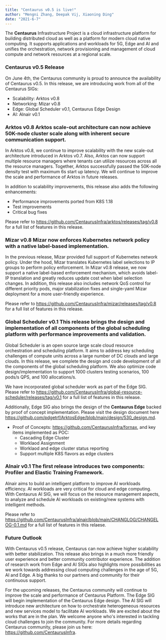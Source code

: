 ```yaml
---
title: "Centaurus v0.5 is live!"
author: "Mengni Zhang, Deepak Vij, Xiaoning Ding"
date: "2021-6-7"
---
```


The **Centaurus** Infrastructure Project is a cloud infrastructure platform for building distributed cloud as well as a platform for modern cloud native computing. It supports applications and workloads for 5G, Edge and AI and unifies the orchestration, network provisioning and management of cloud compute and network resources at a regional scale.

### Centaurus v0.5 Release

On June 4th, the Centaurus community is proud to announce the availability of Centaurus v0.5. In this release, we are introducing work from all of the Centaurus SIGs:

* Scalability: Arktos v0.8
* Networking: Mizar v0.8
* Edge: Global Scheduler v0.1, Centaurus Edge Design
* AI: Alnair v0.1

### Arktos v0.8 Arktos scale-out architecture can now achieve 50K-node cluster scale along with inherent secure communication support. 

In Arktos v0.8, we continue to improve scalability with the new scale-out architecture introduced in Arktos v0.7. Also, Arktos can now support multiple resource managers where tenants can utilize resources across all the resource managers. Together, Arktos successfully passed the 50K-node density test with maximum 6s start up latency. We will continue to improve the scale and performance of Arktos in future releases. 

In addition to scalability improvements, this release also adds the following enhancements:

  * Performance improvements ported from K8S 1.18
  * Test improvements
  * Critical bug fixes

Please refer to https://github.com/CentaurusInfra/arktos/releases/tag/v0.8 for a full list of features in this release.

### Mizar v0.8 Mizar now enforces Kubernetes network policy with a native label-based implementation. 

In the previous release, Mizar provided full support of Kubernetes network policy. Under the hood, Mizar translates Kubernetes label selections to IP groups to perform policy enforcement. In Mizar v0.8 release, we now support a native label-based enforcement mechanism, which avoids label-IP translation and greatly reduces update cost when label selection changes. In addition, this release also includes network QoS control for different priority pods, major stabilization fixes and single-yaml Mizar deployment for a more user-friendly experience.  

Please refer to https://github.com/CentaurusInfra/mizar/releases/tag/v0.8 for a full list of features in this release. 

### Global Scheduler v0.1 This release brings the design and implementation of all components of the global scheduling platform with performance improvements and validation. 

Global Scheduler is an open source large scale cloud resource orchestration and scheduling platform. It aims to address key scheduling challenges of compute units across a large number of DC clouds and large clouds. In this release, we complete the design and code development of all the components of the global scheduling platform. We also optimize code design/implementation to support 1000 clusters testing scenarios, 100 pods/s QPS, and 100 allocations/s. 

We have incorporated global scheduler work as part of the Edge SIG. Please refer to https://github.com/CentaurusInfra/global-resource-scheduler/releases/tag/v0.1 for a full list of features in this release. 


Additionally, Edge SIG also brings the design of the **Centaurus Edge** backed by proof of concept implementation.  Please visit the design document here https://github.com/pdgetrf/ArktosEdge/blob/main/design/530_design.md.

  * Proof of Concepts: https://github.com/CentaurusInfra/fornax, and key items implemented as POC:
    * Cascading Edge Cluster
    * Worklaod Assignment
    * Worklaod and edge cluster status reporting
    * Support multiple K8S flavors as edge clusters 

### Alnair v0.1 The first release introduces two components: Profiler and Elastic Training Framework.

Alnair aims to build an intelligent platform to improve AI workloads efficiency. AI workloads are very critical for cloud and edge computing. With Centaurus AI SIG, we will focus on the resource management aspects, to analyze and schedule AI workloads on existing/new systems with intelligent methods.

Please refer to https://github.com/CentaurusInfra/alnair/blob/main/CHANGLOG/CHANGELOG-0.1.md for a full list of features in this relaese. 

### Future Outlook

With Centaurus v0.5 release, Centaurus can now achieve higher scalability with better stabilization. This release also brings in a much more friendly user experience and better community contributor experience. The addition of research work from Edge and AI SIGs also highlights more possibilities as we work towards addressing cloud computing challenges in the age of 5G, AI and Edge. A big thanks to our partners and community for their continuous support.
 
For the upcoming releases, the Centaurus community will continue to improve the scale and performance of Centaurus Platform. The Edge SIG will begin implementation of the Centaurus Edge design. The AI SIG will introduce new architecture on how to orchestrate heterogeneous resources and new services model to facilitate AI workloads.  We are excited about the works that are in the plan. We welcome anyone who's interested in tackling cloud challenges to join the community. For more details regarding Centaurus community, please join us here: https://github.com/CentaurusInfra. 

